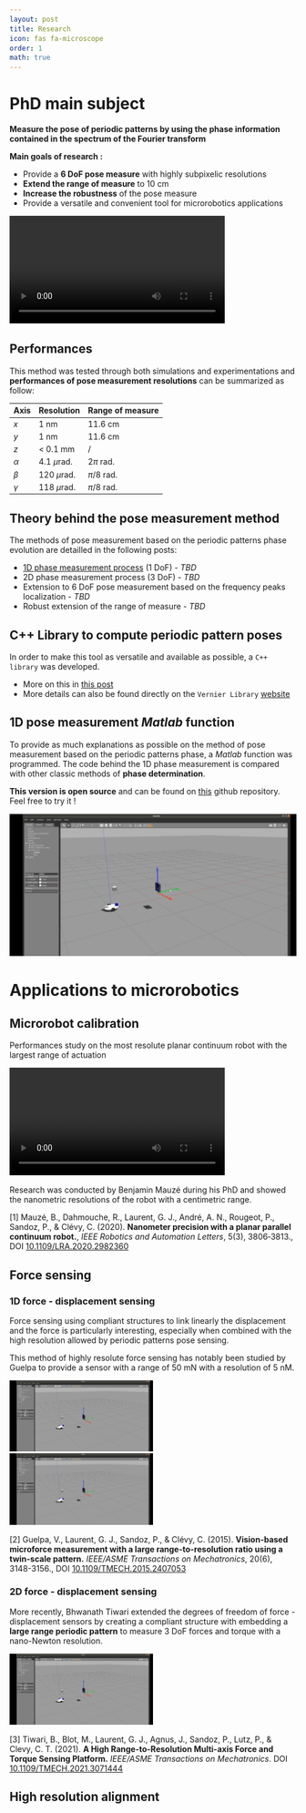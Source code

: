 ```yaml
---
layout: post
title: Research
icon: fas fa-microscope
order: 1
math: true
---
```


# PhD main subject

**Measure the pose of periodic patterns by using the phase information contained in the spectrum of the Fourier transform**

**Main goals of research :**

- Provide a **6 DoF pose measure** with highly subpixelic resolutions
- **Extend the range of measure** to 10 cm
- **Increase the robustness** of the pose measure
- Provide a versatile and convenient tool for microrobotics applications

<video src="../media/parallel_robots/first_prototype_tricept_Trim.mp4" width="75%" controls autoplay loop></video>

## Performances

This method was tested through both simulations and experimentations and **performances of pose measurement resolutions** can be summarized as follow:

| Axis     | Resolution    | Range of measure |
| -------- | ------------- | ---------------- |
| $x$      | 1 nm          | 11.6 cm          |
| $y$      | 1 nm          | 11.6 cm          |
| $z$      | < 0.1 mm      | /                |
| $\alpha$ | 4.1 $\mu$rad. | $2\pi$ rad.      |
| $\beta$  | 120 $\mu$rad. | $\pi/8$ rad.     |
| $\gamma$ | 118 $\mu$rad. | $\pi/8$ rad.     |

## Theory behind the pose measurement method

The methods of pose measurement based on the periodic patterns phase evolution are detailled in the following posts:

- [1D phase measurement process](https://antoineandre.github.io/posts/1DPhaseMeasurement/) (1 DoF) - _TBD_
- 2D phase measurement process (3 DoF) - _TBD_
- Extension to 6 DoF pose measurement based on the frequency peaks localization - _TBD_
- Robust extension of the range of measure - _TBD_

## C++ Library to compute periodic pattern poses

In order to make this tool as versatile and available as possible, a `C++ library` was developed.

- More on this in [this post](https://antoineandre.github.io/posts/vernierLibrary/)
- More details can also be found directly on the `Vernier Library` [website](https://projects.femto-st.fr/vernier/en)

## 1D pose measurement _Matlab_ function

To provide as much explanations as possible on the method of pose measurement based on the periodic patterns phase, a _Matlab_ function was programmed. The code behind the 1D phase measurement is compared with other classic methods of **phase determination**.

**This version is open source** and can be found on [this](https://github.com/AntoineAndre/1D_phase_measurement) github repository. Feel free to try it !

![](../media/industrial_ROS/kukaros1.PNG)

# Applications to microrobotics

## Microrobot calibration

Performances study on the most resolute planar continuum robot with the largest range of actuation

<video src="../media/parallel_robots/first_prototype_tricept_Trim.mp4" width="75%" controls autoplay loop></video>

Research was conducted by Benjamin Mauzé during his PhD and showed the nanometric resolutions of the robot with a centimetric range.

[1] Mauzé, B., Dahmouche, R., Laurent, G. J., André, A. N., Rougeot, P., Sandoz, P., & Clévy, C. (2020). **Nanometer precision with a planar parallel continuum robot.**, _IEEE Robotics and Automation Letters_, 5(3), 3806‑3813., DOI [10.1109/LRA.2020.2982360](https://doi.org/10.1109/LRA.2020.2982360)

## Force sensing

### 1D force - displacement sensing

Force sensing using compliant structures to link linearly the displacement and the force is particularly interesting, especially when combined with the high resolution allowed by periodic patterns pose sensing.

This method of highly resolute force sensing has notably been studied by Guelpa to provide a sensor with a range of 50 mN with a resolution of 5 nM.

<img src="../media/industrial_ROS/kukaros1.PNG" width="50%">

<img src="../media/industrial_ROS/kukaros1.PNG" width="50%">

[2] Guelpa, V., Laurent, G. J., Sandoz, P., & Clévy, C. (2015). **Vision-based microforce measurement with a large range-to-resolution ratio using a twin-scale pattern.** _IEEE/ASME Transactions on Mechatronics_, 20(6), 3148-3156., DOI [10.1109/TMECH.2015.2407053](https://doi.org/10.1109/TMECH.2015.2407053)

### 2D force - displacement sensing

More recently, Bhwanath Tiwari extended the degrees of freedom of force - displacement sensors by creating a compliant structure with embedding a **large range periodic pattern** to measure 3 DoF forces and torque with a nano-Newton resolution.

<img src="../media/industrial_ROS/kukaros1.PNG" width="50%">

[3] Tiwari, B., Blot, M., Laurent, G. J., Agnus, J., Sandoz, P., Lutz, P., & Clevy, C. T. (2021). **A High Range-to-Resolution Multi-axis Force and Torque Sensing Platform.** _IEEE/ASME Transactions on Mechatronics_. DOI [10.1109/TMECH.2021.3071444](https://doi.org/10.1109/TMECH.2021.3071444)

## High resolution alignment
